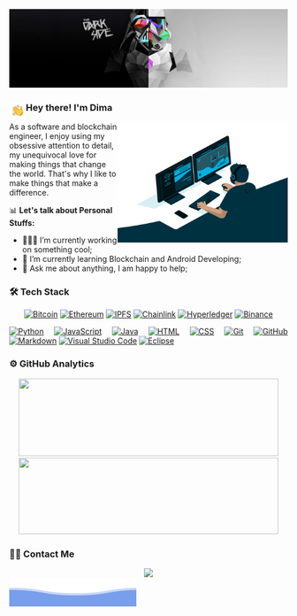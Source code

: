 <img src="./assets/cover.jpg"/>

### Hey there! I'm Dima <img src="./assets/Hand%20Wave.gif" width='30' align="left"/>

<img align="right" src="https://github.com/simadimonyan/simadimonyan/blob/master/code.gif?raw=true" width="308" height="218" align="right"/>

<p>As a software and blockchain engineer, I enjoy using my obsessive attention to detail, my unequivocal love for making things that change the world. That's why I like to make things that make a difference.</p>

📊&nbsp;**Let's talk about Personal Stuffs:**
- 👨🏻‍💻&nbsp;I’m currently working on something cool;
- 🚀&nbsp;I’m currently learning Blockchain and Android Developing;
- 💬&nbsp;Ask me about anything, I am happy to help;
<!-- - 📝 [Resume]().-->

### 🛠&nbsp;Tech Stack
<div align="center">

  <a href="">![Bitcoin](https://img.shields.io/badge/Bitcoin-F7931A.svg?style=for-the-badge&logo=Bitcoin&logoColor=white)</a>
  <a href="">![Ethereum](https://img.shields.io/badge/Ethereum-3C3C3D.svg?style=for-the-badge&logo=Ethereum&logoColor=white)</a>
  <a href="">![IPFS](https://img.shields.io/badge/IPFS-65C2CB.svg?style=for-the-badge&logo=IPFS&logoColor=white)</a>
  <a href="">![Chainlink](https://img.shields.io/badge/Chainlink-375BD2?style=for-the-badge&logo=Chainlink&logoColor=white)</a>
  <a href="">![Hyperledger](https://img.shields.io/badge/hyperledger-2F3134?style=for-the-badge&logo=hyperledger&logoColor=white)</a>
  <a href="">![Binance](https://img.shields.io/badge/Binance-F0B90B.svg?style=for-the-badge&logo=Binance&logoColor=black)</a>
  <a href=""></a>
  <a href=""></a>
  <a href=""></a>
  
</div>

<div align="justify">
  
  <a href="">![Python](https://img.shields.io/badge/-Python-05122A?style=flat&logo=python)</a>
  <a href="">![JavaScript](https://img.shields.io/badge/-JavaScript-05122A?style=flat&logo=javascript)</a>
  <a href="">![Java](https://img.shields.io/badge/-Java-05122A?style=flat&logo=Java&logoColor=FFA518)</a>
  <a href="">![HTML](https://img.shields.io/badge/-HTML-05122A?style=flat&logo=HTML5)</a>
  <a href="">![CSS](https://img.shields.io/badge/-CSS-05122A?style=flat&logo=CSS3&logoColor=1572B6)</a>
  <a href="">![Git](https://img.shields.io/badge/-Git-05122A?style=flat&logo=git)</a>
  <a href="">![GitHub](https://img.shields.io/badge/-GitHub-05122A?style=flat&logo=github)</a>
  <a href="">![Markdown](https://img.shields.io/badge/-Markdown-05122A?style=flat&logo=markdown)</a>
  <a href="">![Visual Studio Code](https://img.shields.io/badge/-Visual%20Studio%20Code-05122A?style=flat&logo=visual-studio-code&logoColor=007ACC)</a>
  <a href="">![Eclipse](https://img.shields.io/badge/-Eclipse-05122A?style=flat&logo=eclipse-ide&logoColor=2C2255)</a>
  
</div>

### ⚙️&nbsp;GitHub Analytics

<p align="center">
<a href="https://github.com/AVS1508">
  <img height="140px" width="470px" src="https://github-readme-stats.vercel.app/api?username=simadimonyan&show_icons=true&line_height=20&theme=vue-dark"/>
  <img height="138px" width="470px" src="https://github-readme-stats.vercel.app/api/top-langs/?username=simadimonyan&layout=compact&langs_count=6&theme=vue-dark"/>
</a>
</p>

### 🤝🏻&nbsp;Contact Me

<div align="center">
  <a href="mailto:simadimonyan@gmail.com"><img src="https://img.shields.io/badge/-simadimonyan@gmail.com-D14836?style=flat&logo=Gmail&logoColor=white"/></a>
</div>

<img src="./assets/bottom_header.svg"/>
